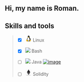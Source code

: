 Hi, my name is Roman.
---
## Skills and tools
>- [x] <img src="https://raw.githubusercontent.com/github/explore/80688e429a7d4ef2fca1e82350fe8e3517d3494d/topics/linux/linux.png" width="20"> Linux
>- [x] <img src="https://encrypted-tbn0.gstatic.com/images?q=tbn:ANd9GcQmVHxDxpFx6R4N6v5Z2SCRkUzqVlFRKmak3BwW67Y45raKeMS5OEGi74xkwOceRRf52Qc&usqp=CAU" width="20"> Bash
>- [ ] <img src="https://cdn.iconscout.com/icon/free/png-256/java-60-1174953.png" width="20"> Java
> <a href="https://ibb.co/r4kB0Bb"><img src="https://i.ibb.co/BqLh3h4/image.png" alt="image" border="0"></a>
>
>- [ ] <img src="https://raw.githubusercontent.com/github/explore/80688e429a7d4ef2fca1e82350fe8e3517d3494d/topics/ethereum/ethereum.png" width="20"> Solidity
